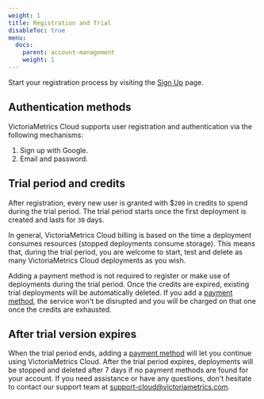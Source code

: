 ```yaml
---
weight: 1
title: Registration and Trial
disableToc: true
menu:
  docs:
    parent: account-management
    weight: 1
---
```


Start your registration process by visiting the [Sign Up](https://console.victoriametrics.cloud/signUp?utm_source=website&utm_campaign=docs_registration_and_trial) page.

## Authentication methods

VictoriaMetrics Cloud supports user registration and authentication via the following mechanisms:

1. Sign up with Google.
2. Email and password.


## Trial period and credits

After registration, every new user is granted with $`200` in credits to spend during the trial period.
The trial period starts once the first deployment is created and lasts for `30` days.

In general, VictoriaMetrics Cloud billing is based on the time a deployment consumes resources (stopped deployments consume storage).
This means that, during the trial period, you are welcome to start, test and delete as many VictoriaMetrics
Cloud deployments as you wish.

Adding a payment method is not required to register or make use of deployments during the trial period. Once the credits are expired,
existing trial deployments will be automatically deleted. If you add a [payment method](https://docs.victoriametrics.com/victoriametrics-cloud/billing/#payment-methods),
the service won't be disrupted and you will be charged on that one once the credits are exhausted.

## After trial version expires
When the trial period ends, adding a [payment method](https://docs.victoriametrics.com/victoriametrics-cloud/billing/#payment-methods) will let you continue
using VictoriaMetrics Cloud. After the trial period expires, deployments will be stopped and deleted after 7 days if no payment methods are found for your account. If you need assistance or have any questions, don't hesitate to contact our support team at support-cloud@victoriametrics.com.
